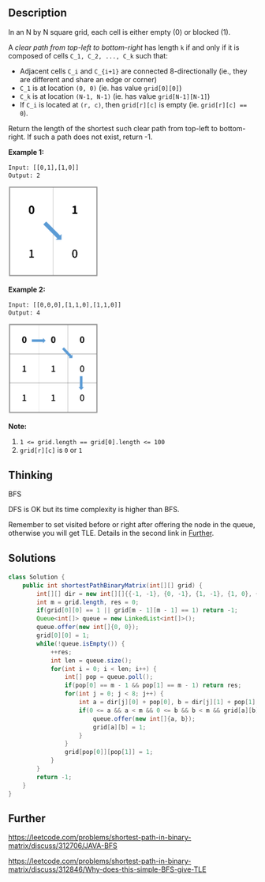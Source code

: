 ## Description

In an N by N square grid, each cell is either empty (0) or blocked (1).

A *clear path from top-left to bottom-right* has length `k` if and only if it is composed of cells `C_1, C_2, ..., C_k` such that:

- Adjacent cells `C_i` and `C_{i+1}` are connected 8-directionally (ie., they are different and share an edge or corner)
- `C_1` is at location `(0, 0)` (ie. has value `grid[0][0]`)
- `C_k` is at location `(N-1, N-1)` (ie. has value `grid[N-1][N-1]`)
- If `C_i` is located at `(r, c)`, then `grid[r][c]` is empty (ie. `grid[r][c] == 0`).

Return the length of the shortest such clear path from top-left to bottom-right. If such a path does not exist, return -1.

 

**Example 1:**

```
Input: [[0,1],[1,0]]
Output: 2
```

<img src="../Resources/Images/No.1091-ShortestPathInBinaryMatrix/example1_2.png" alt="img" style="zoom:25%;" />

**Example 2:**

```
Input: [[0,0,0],[1,1,0],[1,1,0]]
Output: 4
```

 <img src="../Resources/Images/No.1091-ShortestPathInBinaryMatrix/example2_2.png" alt="img" style="zoom:25%;" />



**Note:**

1. `1 <= grid.length == grid[0].length <= 100`
2. `grid[r][c]` is `0` or `1`

## Thinking

BFS

DFS is OK but its time complexity is higher than BFS.

Remember to set visited before or right after offering the node in the queue, otherwise you will get TLE. Details in the second link in [Further](#Further).

## Solutions

~~~java
class Solution {
    public int shortestPathBinaryMatrix(int[][] grid) {
        int[][] dir = new int[][]{{-1, -1}, {0, -1}, {1, -1}, {1, 0}, {1, 1}, {0, 1}, {-1, 1}, {-1, 0}};
        int m = grid.length, res = 0;
        if(grid[0][0] == 1 || grid[m - 1][m - 1] == 1) return -1;
        Queue<int[]> queue = new LinkedList<int[]>();
        queue.offer(new int[]{0, 0});
        grid[0][0] = 1;
        while(!queue.isEmpty()) {
            ++res;
            int len = queue.size();
            for(int i = 0; i < len; i++) {
                int[] pop = queue.poll();
                if(pop[0] == m - 1 && pop[1] == m - 1) return res;
                for(int j = 0; j < 8; j++) {
                    int a = dir[j][0] + pop[0], b = dir[j][1] + pop[1];
                    if(0 <= a && a < m && 0 <= b && b < m && grid[a][b] != 1) {
                        queue.offer(new int[]{a, b});
                        grid[a][b] = 1;
                    }
                }
                grid[pop[0]][pop[1]] = 1;
            }
        }
        return -1;
    }
}
~~~



## Further

https://leetcode.com/problems/shortest-path-in-binary-matrix/discuss/312706/JAVA-BFS

https://leetcode.com/problems/shortest-path-in-binary-matrix/discuss/312846/Why-does-this-simple-BFS-give-TLE